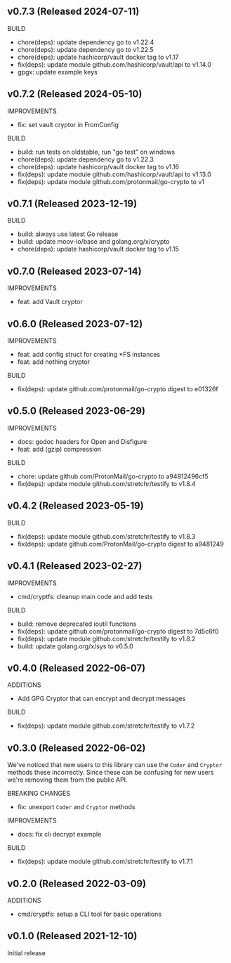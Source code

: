 ## v0.7.3 (Released 2024-07-11)

BUILD

- chore(deps): update dependency go to v1.22.4
- chore(deps): update dependency go to v1.22.5
- chore(deps): update hashicorp/vault docker tag to v1.17
- fix(deps): update module github.com/hashicorp/vault/api to v1.14.0
- gpgx: update example keys

## v0.7.2 (Released 2024-05-10)

IMPROVEMENTS

- fix: set vault cryptor in FromConfig

BUILD

- build: run tests on oldstable, run "go test" on windows
- chore(deps): update dependency go to v1.22.3
- chore(deps): update hashicorp/vault docker tag to v1.16
- fix(deps): update module github.com/hashicorp/vault/api to v1.13.0
- fix(deps): update module github.com/protonmail/go-crypto to v1

## v0.7.1 (Released 2023-12-19)

BUILD

- build: always use latest Go release
- build: update moov-io/base and golang.org/x/crypto
- chore(deps): update hashicorp/vault docker tag to v1.15

## v0.7.0 (Released 2023-07-14)

IMPROVEMENTS

- feat: add Vault cryptor

## v0.6.0 (Released 2023-07-12)

IMPROVEMENTS

- feat: add config struct for creating *FS instances
- feat: add nothing cryptor

BUILD

- fix(deps): update github.com/protonmail/go-crypto digest to e01326f

## v0.5.0 (Released 2023-06-29)

IMPROVEMENTS

- docs: godoc headers for Open and Disfigure
- feat: add (gzip) compression

BUILD

- chore: update github.com/ProtonMail/go-crypto to a94812496cf5
- fix(deps): update module github.com/stretchr/testify to v1.8.4

## v0.4.2 (Released 2023-05-19)

BUILD

- fix(deps): update module github.com/stretchr/testify to v1.8.3
- fix(deps): update github.com/ProtonMail/go-crypto digest to a9481249

## v0.4.1 (Released 2023-02-27)

IMPROVEMENTS

- cmd/cryptfs: cleanup main code and add tests

BUILD

- build: remove deprecated ioutil functions
- fix(deps): update github.com/protonmail/go-crypto digest to 7d5c6f0
- fix(deps): update module github.com/stretchr/testify to v1.8.2
- build: update golang.org/x/sys to v0.5.0

## v0.4.0 (Released 2022-06-07)

ADDITIONS

- Add GPG Cryptor that can encrypt and decrypt messages

BUILD

- fix(deps): update module github.com/stretchr/testify to v1.7.2

## v0.3.0 (Released 2022-06-02)

We've noticed that new users to this library can use the `Coder` and `Cryptor` methods these incorrectly.
Since these can be confusing for new users we're removing them from the public API.

BREAKING CHANGES

- fix: unexport `Coder` and `Cryptor` methods

IMPROVEMENTS

- docs: fix cli decrypt example

BUILD

- fix(deps): update module github.com/stretchr/testify to v1.7.1

## v0.2.0 (Released 2022-03-09)

ADDITIONS

- cmd/cryptfs: setup a CLI tool for basic operations

## v0.1.0 (Released 2021-12-10)

Initial release
